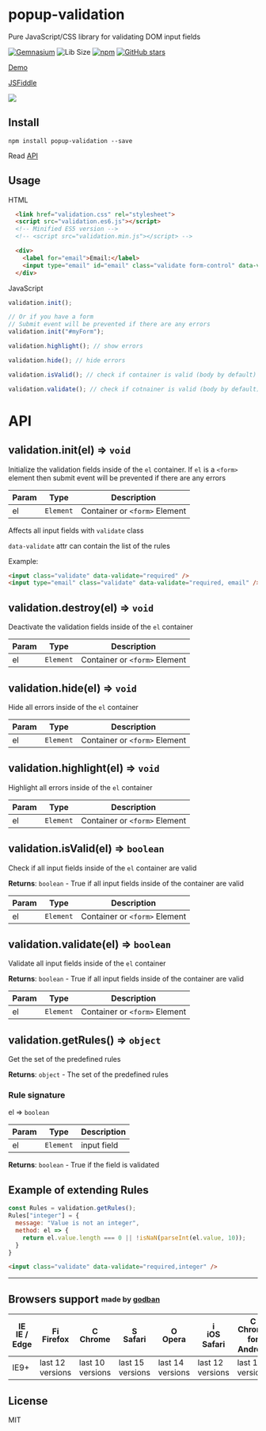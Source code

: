 # popup-validation
Pure JavaScript/CSS library for validating DOM input fields

[![Gemnasium](https://img.shields.io/gemnasium/mathiasbynens/he.svg)]()
![Lib Size](http://img.badgesize.io/AntonLapshin/popup-validation/master/bin/validation.min.js.svg?compression=gzip)
[![npm](https://img.shields.io/npm/dt/popup-validation.svg)](https://www.npmjs.com/package/popup-validation)
[![GitHub stars](https://img.shields.io/github/stars/AntonLapshin/popup-validation.svg?style=social&label=Star)](https://github.com/AntonLapshin/popup-validation)

[Demo](https://antonlapshin.github.io/popup-validation/)

[JSFiddle](https://jsfiddle.net/AntonLapshin/hjwg8a89/)

![](https://snag.gy/KCPZ52.jpg)

## Install

    npm install popup-validation --save

Read [API](#API)

## Usage

HTML

```html
  <link href="validation.css" rel="stylesheet">
  <script src="validation.es6.js"></script>
  <!-- Minified ES5 version -->
  <!-- <script src="validation.min.js"></script> -->

  <div>
    <label for="email">Email:</label>
    <input type="email" id="email" class="validate form-control" data-validate="required, email" />
  </div>  
```

JavaScript

```js
validation.init();

// Or if you have a form
// Submit event will be prevented if there are any errors
validation.init("#myForm"); 

validation.highlight(); // show errors

validation.hide(); // hide errors

validation.isValid(); // check if container is valid (body by default)

validation.validate(); // check if cotnainer is valid (body by default) + highlight
```

<a name="API"></a>

# API

## validation.init(el) => <code>void</code>
Initialize the validation fields inside of the `el` container. If `el` is a `<form>` element then submit event will be prevented if there are any errors

| Param | Type | Description |
| --- | --- | --- |
| el | <code>Element</code> | Container or `<form>` Element |

Affects all input fields with `validate` class

`data-validate` attr can contain the list of the rules

Example: 

```html
<input class="validate" data-validate="required" />
<input type="email" class="validate" data-validate="required, email" />
```

## validation.destroy(el) => <code>void</code>
Deactivate the validation fields inside of the `el` container

| Param | Type | Description |
| --- | --- | --- |
| el | <code>Element</code> | Container or `<form>` Element |

## validation.hide(el) => <code>void</code>
Hide all errors inside of the `el` container

| Param | Type | Description |
| --- | --- | --- |
| el | <code>Element</code> | Container or `<form>` Element |

## validation.highlight(el) => <code>void</code>
Highlight all errors inside of the `el` container

| Param | Type | Description |
| --- | --- | --- |
| el | <code>Element</code> | Container or `<form>` Element |

## validation.isValid(el) => <code>boolean</code>
Check if all input fields inside of the `el` container are valid

**Returns**: <code>boolean</code> - True if all input fields inside of the container are valid

| Param | Type | Description |
| --- | --- | --- |
| el | <code>Element</code> | Container or `<form>` Element |

## validation.validate(el) => <code>boolean</code>
Validate all input fields inside of the `el` container 

**Returns**: <code>boolean</code> - True if all input fields inside of the container are valid

| Param | Type | Description |
| --- | --- | --- |
| el | <code>Element</code> | Container or `<form>` Element |

## validation.getRules() => <code>object</code>
Get the set of the predefined rules

**Returns**: <code>object</code> - The set of the predefined rules

### Rule signature
el => <code>boolean</code>

| Param | Type | Description |
| --- | --- | --- |
| el | <code>Element</code> | input field |

**Returns**: <code>boolean</code> - True if the field is validated

## Example of extending Rules

```js
const Rules = validation.getRules();
Rules["integer"] = {
  message: "Value is not an integer",
  method: el => {
    return el.value.length === 0 || !isNaN(parseInt(el.value, 10));
  }    
}
```

```html
<input class="validate" data-validate="required,integer" />
```

---

## Browsers support <sub><sup>made by <a href="https://godban.github.io">godban</a></sup></sub>

| [<img src="https://raw.githubusercontent.com/godban/browsers-support-badges/master/src/images/edge.png" alt="IE / Edge" width="16px" height="16px" />](http://godban.github.io/browsers-support-badges/)</br>IE / Edge | [<img src="https://raw.githubusercontent.com/godban/browsers-support-badges/master/src/images/firefox.png" alt="Firefox" width="16px" height="16px" />](http://godban.github.io/browsers-support-badges/)</br>Firefox | [<img src="https://raw.githubusercontent.com/godban/browsers-support-badges/master/src/images/chrome.png" alt="Chrome" width="16px" height="16px" />](http://godban.github.io/browsers-support-badges/)</br>Chrome | [<img src="https://raw.githubusercontent.com/godban/browsers-support-badges/master/src/images/safari.png" alt="Safari" width="16px" height="16px" />](http://godban.github.io/browsers-support-badges/)</br>Safari | [<img src="https://raw.githubusercontent.com/godban/browsers-support-badges/master/src/images/opera.png" alt="Opera" width="16px" height="16px" />](http://godban.github.io/browsers-support-badges/)</br>Opera | [<img src="https://raw.githubusercontent.com/godban/browsers-support-badges/master/src/images/safari-ios.png" alt="iOS Safari" width="16px" height="16px" />](http://godban.github.io/browsers-support-badges/)</br>iOS Safari | [<img src="https://raw.githubusercontent.com/godban/browsers-support-badges/master/src/images/chrome-android.png" alt="Chrome for Android" width="16px" height="16px" />](http://godban.github.io/browsers-support-badges/)</br>Chrome for Android |
| --------- | --------- | --------- | --------- | --------- | --------- | --------- |
| IE9+ | last 12 versions | last 10 versions| last 15 versions | last 14 versions| last 12 versions | last 13 versions

## License

MIT
